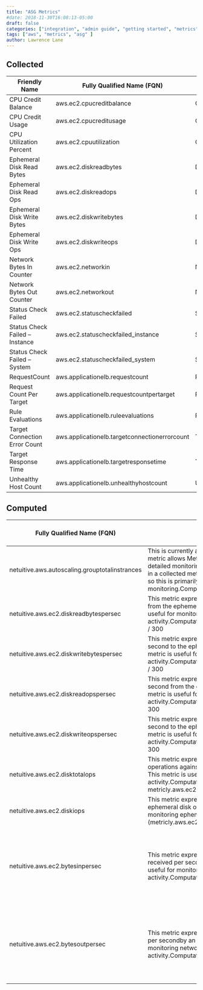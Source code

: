 ```yaml
---
title: "ASG Metrics"
#date: 2018-11-30T16:08:13-05:00
draft: false
categories: ["integration", "admin guide", "getting started", "metrics"]
tags: ["aws", "metrics", "asg" ]
author: Lawrence Lane
---
```


## Collected
| Friendly Name                  | Fully Qualified Name (FQN)                    | AWS Metric                 | Statistic | Units           | Max  | BASE | CORR | UTIL |
|--------------------------------|-----------------------------------------------|----------------------------|-----------|-----------------|------|------|------|------|
| CPU Credit Balance             | aws.ec2.cpucreditbalance                      | CPUCreditBalance           | average   |                 | none | yes  | no   | no   |
| CPU Credit Usage               | aws.ec2.cpucreditusage                        | CPUCreditUsage             | sum       |                 | none | yes  | no   | no   |
| CPU Utilization Percent        | aws.ec2.cpuutilization                        | CPUUtilizationPercent      | average   | percent         | 100  | yes  | yes  | yes  |
| Ephemeral Disk Read Bytes      | aws.ec2.diskreadbytes                         | DiskReadBytes              | sum       | bytes           | none | no   | no   | no   |
| Ephemeral Disk Read Ops        | aws.ec2.diskreadops                           | DiskReadOps                | sum       |                 | none | no   | no   | no   |
| Ephemeral Disk Write Bytes     | aws.ec2.diskwritebytes                        | DiskWriteBytes             | sum       | bytes           | none | no   | no   | no   |
| Ephemeral Disk Write Ops       | aws.ec2.diskwriteops                          | DiskWriteOps               | sum       |                 | none | no   | no   | no   |
| Network Bytes In Counter       | aws.ec2.networkin                             | NetworkIn                  | sum       | bytes           | none | no   | no   | no   |
| Network Bytes Out Counter      | aws.ec2.networkout                            | NetworkOut                 | sum       | bytes           | none | no   | no   | no   |
| Status Check Failed            | aws.ec2.statuscheckfailed                     | StatusCheckFailed          | sum       |                 | 5    | no   | no   | no   |
| Status Check Failed – Instance | aws.ec2.statuscheckfailed_instance            | StatusCheckFailed_Instance | sum       |                 | 5    | no   | no   | no   |
| Status Check Failed – System   | aws.ec2.statuscheckfailed_system              | StatusCheckFailed_System   | sum       |                 | 5    | no   | no   | no   |
| RequestCount                   | aws.applicationelb.requestcount               | RequestCount               | sum       | ReplaceWithZero | yes  | no   | no   | no   |
| Request Count Per Target       | aws.applicationelb.requestcountpertarget      | RequestCountPerTarget      | average   | none            | yes  | no   | no   | no   |
| Rule Evaluations               | aws.applicationelb.ruleevaluations            | RuleEvaluations            | average   | none            | yes  | no   | no   | no   |
| Target Connection Error Count  | aws.applicationelb.targetconnectionerrorcount | TargetConnectionErrorCount | sum       | ReplaceWithZero | yes  | yes  | no   | no   |
| Target Response Time           | aws.applicationelb.targetresponsetime         | TargetResponseTime         | average   | ReplaceWithZero | yes  | yes  | no   | no   |
| Unhealthy Host Count           | aws.applicationelb.unhealthyhostcount         | UnHealthyHostCount         | average   | none            | yes  | yes  | no   | no   |

## Computed

| Fully Qualified Name (FQN)                     | Description                                                                                                                                                                                                                                                                                                                                                             | Units             | BASE | CORR | Related Global Policies                                                           |
|------------------------------------------------|-------------------------------------------------------------------------------------------------------------------------------------------------------------------------------------------------------------------------------------------------------------------------------------------------------------------------------------------------------------------------|-------------------|------|------|-----------------------------------------------------------------------------------|
| netuitive.aws.autoscaling.grouptotalinstrances | This is currently available as an attribute, but making it a metric allows Metricly to graph it over time. Customers with detailed monitoring enabled will already get this information in a collected metric (aws.autoscaling.grouptotalinstances), so this is primarily tobenefit customers without detailed monitoring.Computation:attribute[‘totalinstances’].value | Count             | yes  | no   |                                                                                   |
| netuitive.aws.ec2.diskreadbytespersec          | This metric expresses the number of bytes read per second from the ephemeral disk of an EC2 instance. This metric is useful for monitoring ephemeral disk read activity.Computation:metricly.aws.ec2.diskreadbytespersec / 300                                                                                                                                          | bytes/second      | yes  | yes  |                                                                                   |
| netuitive.aws.ec2.diskwritebytespersec         | This metric expresses the number of bytes written per second to the ephemeral disk of an EC2 instance. This metric is useful for monitoring ephemeral disk write activity.Computation:metricly.aws.ec2.diskwritebytespersec / 300                                                                                                                                       | bytes/second      | yes  | yes  |                                                                                   |
| netuitive.aws.ec2.diskreadopspersec            | This metric expresses the number of read operations per second from the ephemeral disk of an EC2 instance. This metric is useful for monitoring ephemeral disk read activity.Computation:metricly.aws.ec2.diskreadopspersec / 300                                                                                                                                       | operations/second | yes  | yes  | Elevated ASG Ephemeral Disk Activity                                              |
| netuitive.aws.ec2.diskwriteopspersec           | This metric expresses the number of write operations per second to the ephemeral disk of an EC2 instance. This metric is useful for monitoring ephemeral disk write activity.Computation:metricly.aws.ec2.diskwriteopspersec / 300                                                                                                                                      | operations/second | yes  | yes  | Elevated ASG Ephemeral Disk Activity                                              |
| netuitive.aws.ec2.disktotalops                 | This metric expresses the total number of read and write operations against the ephemeral disk of an EC2 instance. This metric is useful for monitoring ephemeral disk I/O activity.Computation:metricly.aws.ec2.diskreadops + metricly.aws.ec2.diskwriteops                                                                                                            | operations        | yes  | no   |                                                                                   |
| netuitive.aws.ec2.diskiops                     | This metric expresses the total IOPS performed against the ephemeral disk of an EC2 instance. This metric is useful for monitoring ephemeral disk I/O activity.Computation:(metricly.aws.ec2.disktotalops) / 300                                                                                                                                                        | operations/second | no   | no   |                                                                                   |
| netuitive.aws.ec2.bytesinpersec                | This metric expresses the number of network bytes received per second by an EC2 instance. This metric is useful for monitoring network receive activity.Computation:netutitive.aws.ec2.networkin / 300                                                                                                                                                                  | bytes/second      | yes  | yes  | Elevated ASG CPU Activity (Normal Network Activity) Elevated ASG Network Activity |
| netuitive.aws.ec2.bytesoutpersec               | This metric expresses the number of network bytes written per secondby an EC2 instance. This metric is useful for monitoring networktransmit activity.Computation:metricly.aws.ec2.networkout / 300                                                                                                                                                                     | bytes/second      | yes  | yes  | Elevated ASG CPU Activity (Normal Network Activity) Elevated ASG Network Activit  |
